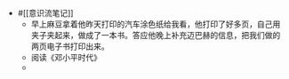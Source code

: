 - #[[意识流笔记]] 
    - 早上麻豆拿着他昨天打印的汽车涂色纸给我看，他打印了好多页，自己用夹子夹起来，做成了一本书。答应他晚上补充迈巴赫的信息，把我们做的两页电子书打印出来。
    - 阅读《邓小平时代》
    - 
